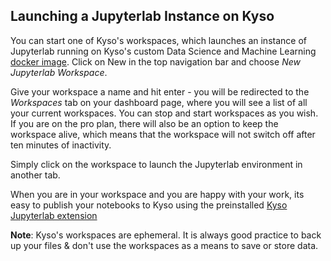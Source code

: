 ## Launching a Jupyterlab Instance on Kyso

You can start one of Kyso's workspaces, which launches an instance of Jupyterlab running on Kyso's custom Data Science and Machine Learning [docker image](https://kyso.io/KyleOS/kyso-docker-image). Click on New in the top navigation bar and choose *New Jupyterlab Workspace*.

Give your workspace a name and hit enter - you will be redirected to the *Workspaces* tab on your dashboard page, where you will see a list of all your current workspaces. You can stop and start workspaces as you wish. If you are on the pro plan, there will also be an option to keep the workspace alive, which means that the workspace will not switch off after ten minutes of inactivity.

Simply click on the workspace to launch the Jupyterlab environment in another tab.

When you are in your workspace and you are happy with your work, its easy to publish your notebooks to Kyso using the preinstalled [Kyso Jupyterlab extension](/jupyterlab-plugin/Readme.md)

__Note__: Kyso's workspaces are ephemeral. It is always good practice to back up your files & don't use the workspaces as a means to save or store data.